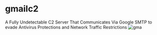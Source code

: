 # gmailc2
A Fully Undetectable C2 Server That Communicates Via Google SMTP to evade Antivirus Protections and Network Traffic Restrictions
![gma](https://user-images.githubusercontent.com/82051128/210650476-b153229d-b70e-4d24-ad8a-ed08b6a3144b.png)

